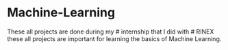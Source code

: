 # Machine-Learning
These all projects are done during my # internship that I did with # RINEX these all projects are important for learning the basics of Machine Learning.
